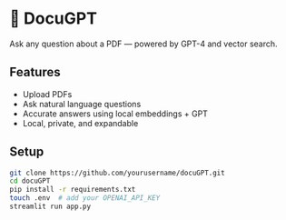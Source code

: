 # 🧠 DocuGPT

Ask any question about a PDF — powered by GPT-4 and vector search.

## Features
- Upload PDFs
- Ask natural language questions
- Accurate answers using local embeddings + GPT
- Local, private, and expandable

## Setup

```bash
git clone https://github.com/yourusername/docuGPT.git
cd docuGPT
pip install -r requirements.txt
touch .env  # add your OPENAI_API_KEY
streamlit run app.py

